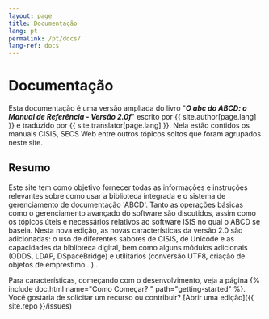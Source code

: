 ```yaml
---
layout: page
title: Documentação
lang: pt
permalink: /pt/docs/
lang-ref: docs
---
```


# Documentação

Esta documentação é uma versão ampliada do livro "***O abc do ABCD: o Manual de Referência - Versão 2.0f***" escrito por {{ site.author[page.lang] }} e traduzido por {{ site.translator[page.lang] }}. Nela estão contidos os manuais CISIS, SECS Web entre outros tópicos soltos que foram agrupados neste site.


## Resumo

Este site tem como objetivo fornecer todas as informações e instruções relevantes sobre como usar a biblioteca integrada e o sistema de gerenciamento de documentação 'ABCD'. Tanto as operações básicas como o gerenciamento avançado do software são discutidos, assim como os tópicos úteis e necessários relativos ao software ISIS no qual o ABCD se baseia. Nesta nova edição, as novas características da versão 2.0 são adicionadas: o uso de diferentes sabores de CISIS, de Unicode e as capacidades da biblioteca digital, bem como alguns módulos adicionais (ODDS, LDAP, DSpaceBridge) e utilitários (conversão UTF8, criação de objetos de empréstimo...) .



Para características, começando com o desenvolvimento, veja a página {% include doc.html name="Como Começar?
" path="getting-started" %}. Você gostaria de solicitar um recurso ou contribuir?
[Abrir uma edição]({{ site.repo }}/issues)
